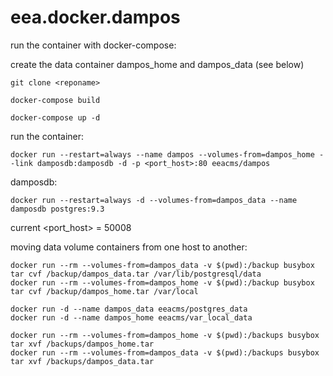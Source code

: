 # eea.docker.dampos

run the container with docker-compose:

create the data container dampos_home and dampos_data (see below)

    git clone <reponame>

    docker-compose build 

    docker-compose up -d

run the container: 

    docker run --restart=always --name dampos --volumes-from=dampos_home --link damposdb:damposdb -d -p <port_host>:80 eeacms/dampos

damposdb:

    docker run --restart=always -d --volumes-from=dampos_data --name damposdb postgres:9.3

current <port_host> = 50008

moving data volume containers from one host to another:

<donor host>

    docker run --rm --volumes-from=dampos_data -v $(pwd):/backup busybox tar cvf /backup/dampos_data.tar /var/lib/postgresql/data
    docker run --rm --volumes-from=dampos_home -v $(pwd):/backup busybox tar cvf /backup/dampos_home.tar /var/local

<target host>

    docker run -d --name dampos_data eeacms/postgres_data
    docker run -d --name dampos_home eeacms/var_local_data

    docker run --rm --volumes-from=dampos_home -v $(pwd):/backups busybox tar xvf /backups/dampos_home.tar
    docker run --rm --volumes-from=dampos_data -v $(pwd):/backups busybox tar xvf /backups/dampos_data.tar
